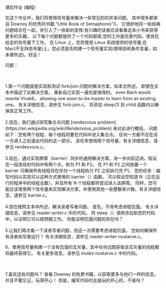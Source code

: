 课后作业 (编程)

在这个作业中，我们将使用信号量来解决一些常见的的并发问题。
其中很多都来自 Downey 的优秀的书籍 “Little Book of Semaphores”3，
它很好地将一些经典问题结合在一起，并引入了一些新的变体;有兴趣的读者应该看看这本小书来获得更多的乐趣。
以下每个问题都提供了一个代码框架;您的工作是完善代码，使其在给定的信号量下工作。
在 Linux 上，您将使用 Linux 系统提供的信号量;在 Mac(不支持信号量)上，您必须首先构建一个信号量实现(使用锁和条件变量，如本章所述)。好运！

问题：

<br/>
<br/>
1.第一个问题就是实现和测试 fork/join 问题的解决方案，如本文所述。 即使在文本中描述了此解决方案，
重新自己实现一遍也是值得的。 even Bach would rewrite Vivaldi，
allowing one soon-to-be master to learn from an existing one。
有关详细信息，请参见 fork-join.c。 将添加 sleep(1) 到 child 函数内以确保其正常工作。


<br/>
<br/>
2.现在，我们通过研究集合点问题 [rendezvous problem](https://en.wikipedia.org/wiki/Rendezvous_problem) 来对此进行概括。 
问题如下：您有两个线程，每个线程将要在代码中进入集合点。 任何一方都不应在另一方进入之前退出代码的这一部分。 
该任务使用两个信号量，有关详细信息，请参见 rendezvous.c。


<br/>
<br/>
3.现在，通过实现屏障（barrier）同步的通用解决方案，进一步向前迈进。假设在一段连续的代码中有两个点，称为 P1 和 P2。
在 P1 和 P2 之间放置一个 barrier 可确保所有线程将在任何一个线程执行 P2 之前执行完 P1。 
您的任务：编写代码以实现可以这种方式使用的 barrier（）函数。
可以假设您知道 N（正在运行的程序中的线程总数），并且所有 N 个线程都将尝试进入该屏障。
同样，您可能应该使用两个信号量来实现解决方案，并使用其他一些整数来计数。有关详细信息，请参见 barrier.c。


<br/>
<br/>
4.现在按照文本中所述，解决读者写者问题。 首先，不用考虑进程饥饿。 有关详细信息，请参见 reader-writer.c 中的代码。 
将 sleep（）调用添加到您的代码中，以证明它可以按预期工作。 你能证明饥饿问题的存在吗？

<br/>
<br/>
5.让我们再次看一下读者写者问题，但这一次需要考虑进程饥饿。 您如何确保所有读者和写者运行？ 有关详细信息，请参见 reader-writer-nostarve.c。

6，使用信号量构建一个没有饥饿的互斥量，其中任何试图获取该互斥量的线程都将最终获得它。 有关更多信息，请参见 mutex-nostarve.c 中的代码。

<br/>
<br/>
7.喜欢这些问题吗？ 查看 Downey 的免费书籍，以获取更多与他们一样的信息。 并且不要忘记，玩得开心！ 但是，编写代码时总是玩的开心的，不是吗？

